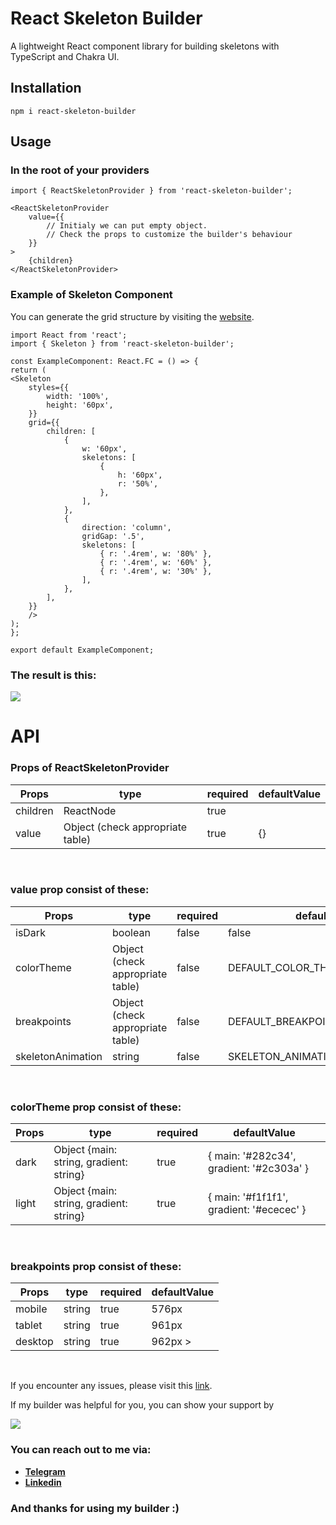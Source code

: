 # React Skeleton Builder

A lightweight React component library for building skeletons with TypeScript and Chakra UI.


## Installation
``
npm i react-skeleton-builder
``

## Usage

### In the root of your providers
```
import { ReactSkeletonProvider } from 'react-skeleton-builder';

<ReactSkeletonProvider
    value={{
        // Initialy we can put empty object.
        // Check the props to customize the builder's behaviour
    }} 
>
    {children}
</ReactSkeletonProvider>
```
### Example of Skeleton Component
You can generate the grid structure by visiting the
[website](https://skeleton-generator.vercel.app/).

````
import React from 'react';
import { Skeleton } from 'react-skeleton-builder';

const ExampleComponent: React.FC = () => {
return (
<Skeleton
    styles={{
        width: '100%',
        height: '60px',
    }}
    grid={{
        children: [
            {
                w: '60px',
                skeletons: [
                    {
                        h: '60px',
                        r: '50%',
                    },
                ],
            },
            {
                direction: 'column',
                gridGap: '.5',
                skeletons: [
                    { r: '.4rem', w: '80%' },
                    { r: '.4rem', w: '60%' },
                    { r: '.4rem', w: '30%' },
                ],
            },
        ],
    }}
    />
);
};

export default ExampleComponent;
````

### The result is this:
<img src="https://skeleton-generator.vercel.app/example-of-skeleton.png" />

# API
### Props of ReactSkeletonProvider
| Props    | type                             | required | defaultValue |
|----------|----------------------------------|----------|--------------|
| children | ReactNode                        | true     |              |
| value    | Object (check appropriate table) | true     | {}           |
<br />

### value prop consist of these:
| Props             | type                             | required | defaultValue                      |
|-------------------|----------------------------------|----------|-----------------------------------|
| isDark            | boolean                          | false    | false                             |
| colorTheme        | Object (check appropriate table) | false    | DEFAULT_COLOR_THEMES              |
| breakpoints       | Object (check appropriate table) | false    | DEFAULT_BREAKPOINTS               |
| skeletonAnimation | string                           | false    | SKELETON_ANIMATION_VARIANTS.SLIDE |
<br />

### colorTheme prop consist of these:
| Props | type                                    | required | defaultValue                             |
|-------|-----------------------------------------|----------|------------------------------------------|
| dark  | Object {main: string, gradient: string} | true     | { main: '#282c34', gradient: '#2c303a' } |
| light | Object {main: string, gradient: string} | true     | { main: '#f1f1f1', gradient: '#ececec' } |
<br />

### breakpoints prop consist of these:
| Props   | type   | required | defaultValue |
|---------|--------|----------|--------------|
| mobile  | string | true     | 576px        |
| tablet  | string | true     | 961px        |
| desktop | string | true     | 962px >      |

<br />

If you encounter any issues, please visit this [link](https://github.com/ASahak/skeleton-generator/issues).

If my builder was helpful for you, you can show your support by

[<img src="https://skeleton-generator.vercel.app/buy-me-a-coffee.png" />](https://buymeacoffee.com/asahak)


### You can reach out to me via:
- **[Telegram](https://t.me/A_Sahak)**
- **[Linkedin](https://www.linkedin.com/in/arthur-sahakyan-276abb158/)**

### And thanks for using my builder :)